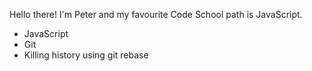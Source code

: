 Hello there! I'm Peter and my favourite Code School path is JavaScript.

* JavaScript
* Git
* Killing history using git rebase